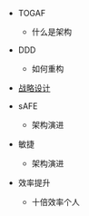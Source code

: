 * TOGAF     
    * 什么是架构  

* DDD   
    * 如何重构 
* [战略设计](/methodology/DDD/DDD领域驱动设计-战略设计.md)
    
* sAFE
    * 架构演进 

* 敏捷
    * 架构演进  

* 效率提升
    * 十倍效率个人   